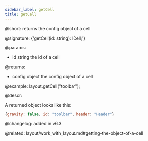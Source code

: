 ```yaml
---
sidebar_label: getCell
title: getCell
---          
```


@short: returns the config object of a cell

@signature: {'getCell(id: string): ICell;'}

@params:
- id	string		the id of a cell


@returns:
- config		object		the config object of a cell


@example:
layout.getCell("toolbar");




@descr:

A returned object looks like this:
~~~js
{gravity: false, id: "toolbar", header: "Header"}
~~~


@changelog:
added in v6.3

@related: layout/work_with_layout.md#getting-the-object-of-a-cell
